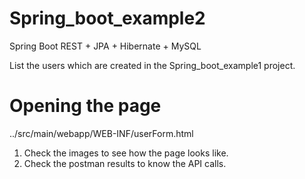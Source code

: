# Spring_boot_example2

Spring Boot REST + JPA + Hibernate + MySQL

List the users which are created in the Spring_boot_example1 project.

# Opening the page

../src/main/webapp/WEB-INF/userForm.html

1. Check the images to see how the page looks like.
2. Check the postman results to know the API calls.

